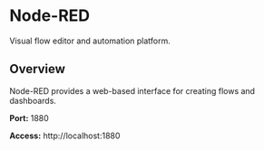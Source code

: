 # Node-RED

Visual flow editor and automation platform.

## Overview

Node-RED provides a web-based interface for creating flows and dashboards.

**Port:** 1880

**Access:** http://localhost:1880
